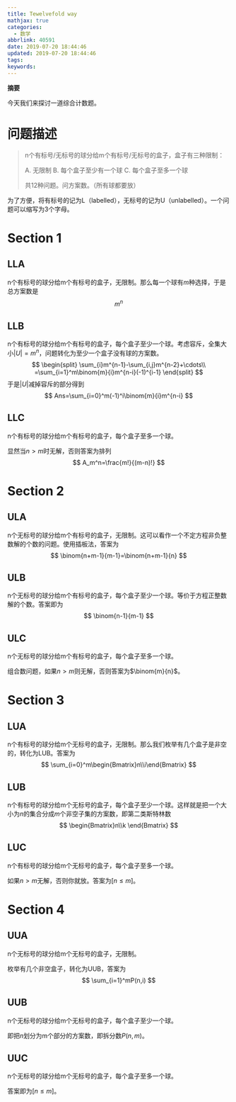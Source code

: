 ```yaml
---
title: Tewelvefold way
mathjax: true
categories:
  - 数学
abbrlink: 40591
date: 2019-07-20 18:44:46
updated: 2019-07-20 18:44:46
tags:
keywords:
---
```


**摘要**

今天我们来探讨一道综合计数题。

<!--more-->

# 问题描述

> n个有标号/无标号的球分给m个有标号/无标号的盒子，盒子有三种限制：
>
> A. 无限制
> B. 每个盒子至少有一个球
> C. 每个盒子至多一个球
>
> 共12种问题。问方案数。（所有球都要放）

为了方便，将有标号的记为L（labelled），无标号的记为U（unlabelled）。一个问题可以缩写为3个字母。

# Section 1

## LLA

n个有标号的球分给m个有标号的盒子，无限制。那么每一个球有$m$种选择，于是总方案数是
$$
m^n
$$

## LLB

n个有标号的球分给m个有标号的盒子，每个盒子至少一个球。考虑容斥，全集大小$|U|=m^n$，问题转化为至少一个盒子没有球的方案数。
$$
\begin{split}
\sum_{i}m^{n-1}-\sum_{i,j}m^{n-2}+\cdots\\
=\sum_{i=1}^m\binom{m}{i}m^{n-i}(-1)^{i-1}
\end{split}
$$
于是$|U|$减掉容斥的部分得到
$$
Ans=\sum_{i=0}^m(-1)^i\binom{m}{i}m^{n-i}
$$

## LLC

n个有标号的球分给m个有标号的盒子，每个盒子至多一个球。

显然当$n>m$时无解，否则答案为排列
$$
A_m^n=\frac{m!}{(m-n)!}
$$

# Section 2

## ULA

n个无标号的球分给m个有标号的盒子，无限制。这可以看作一个不定方程非负整数解的个数的问题。使用插板法，答案为
$$
\binom{n+m-1}{m-1}=\binom{n+m-1}{n}
$$

## ULB

n个无标号的球分给m个有标号的盒子，每个盒子至少一个球。等价于方程正整数解的个数。答案即为
$$
\binom{n-1}{m-1}
$$

## ULC

n个无标号的球分给m个有标号的盒子，每个盒子至多一个球。

组合数问题，如果$n>m$则无解，否则答案为$\binom{m}{n}$。

# Section 3

## LUA

n个有标号的球分给m个无标号的盒子，无限制。那么我们枚举有几个盒子是非空的，转化为LUB。答案为
$$
\sum_{i=0}^m\begin{Bmatrix}n\\i\end{Bmatrix}
$$


## LUB

n个有标号的球分给m个无标号的盒子，每个盒子至少一个球。这样就是把一个大小为$n$的集合分成$m$个非空子集的方案数，即第二类斯特林数
$$
\begin{Bmatrix}n\\k
\end{Bmatrix}
$$


## LUC

n个有标号的球分给m个无标号的盒子，每个盒子至多一个球。

如果$n>m$无解，否则你就放。答案为$[n\le m]$。

# Section 4

## UUA

n个无标号的球分给m个无标号的盒子，无限制。

枚举有几个非空盒子，转化为UUB，答案为
$$
\sum_{i=1}^mP(n,i)
$$

## UUB

n个无标号的球分给m个无标号的盒子，每个盒子至少一个球。

即把$n$划分为m个部分的方案数，即拆分数$P(n,m)$。

## UUC

n个无标号的球分给m个无标号的盒子，每个盒子至多一个球。

答案即为$[n\le m]$。